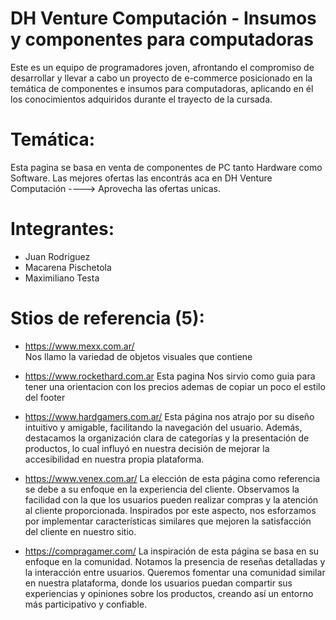 # DH Venture Computación - Insumos y componentes para computadoras
Este es un equipo de programadores joven, afrontando el compromiso de desarrollar y llevar a cabo un proyecto de e-commerce posicionado en la temática de componentes e insumos para computadoras, aplicando en él los conocimientos adquiridos durante el trayecto de la cursada. 

# Temática:
 Esta pagina se basa en venta de componentes de PC tanto Hardware como Software.
 Las mejores ofertas las encontrás aca en DH Venture Computación ----> Aprovecha las ofertas unicas.

# Integrantes: 
+ Juan Rodriguez 
+ Macarena Pischetola 
+ Maximiliano Testa

# Stios de referencia (5):
- https://www.mexx.com.ar/  
Nos llamo la variedad de objetos visuales que contiene 

- https://www.rockethard.com.ar 
Esta pagina Nos sirvio como guia para tener una orientacion con los precios ademas de copiar un poco el estilo del footer

- https://www.hardgamers.com.ar/ 
Esta página nos atrajo por su diseño intuitivo y amigable, facilitando la navegación del usuario. Además, destacamos la organización clara de categorías y la presentación de productos, lo cual influyó en nuestra decisión de mejorar la accesibilidad en nuestra propia plataforma.

- https://www.venex.com.ar/ 
La elección de esta página como referencia se debe a su enfoque en la experiencia del cliente. Observamos la facilidad con la que los usuarios pueden realizar compras y la atención al cliente proporcionada. Inspirados por este aspecto, nos esforzamos por implementar características similares que mejoren la satisfacción del cliente en nuestro sitio.

- https://compragamer.com/ 
La inspiración de esta página se basa en su enfoque en la comunidad. Notamos la presencia de reseñas detalladas y la interacción entre usuarios. Queremos fomentar una comunidad similar en nuestra plataforma, donde los usuarios puedan compartir sus experiencias y opiniones sobre los productos, creando así un entorno más participativo y confiable.
